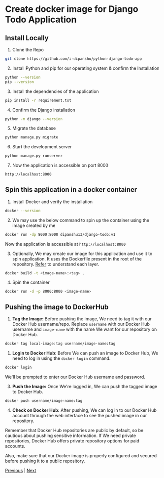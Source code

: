 # Create docker image for Django Todo Application

## Install Locally 

1. Clone the Repo 
```sh
git clone https://github.com/i-dipanshu/python-django-todo-app
```

2. Install Python and pip for our operating system & confirm the Installation 
```sh
python --version 
pip --version
```

3. Install the dependencies of the application 
```sh
pip install -r requirement.txt
```
4. Confirm the Django installation 
```sh 
python -m django --version
```
5. Migrate the database
```sh
python manage.py migrate 
```

6. Start the development server
```sh
python manage.py runserver 
```
7. Now the application is accessible on port 8000 
```sh
http://localhost:8000
```

## Spin this application in a docker container 

1. Install Docker and verify the installation 
```sh 
docker --version
```

2. We may use the below command to spin up the container using the image created by me 
```sh
docker run -dp 8000:8000 dipanshu13/django-todo:v1
```
Now the application is accessible at `http://localhost:8000`

3. Optionally, We may create our image for this application and use it to spin application. It uses the Dockerfile present in the root of the repository. [Refer](./Dockerfile) to understand each layer.
```sh
docker build -t <image-name>:<tag> .
```
4. Spin the container 
```sh
docker run -d -p 8000:8000 <image-name>
```

## Pushing the image to DockerHub

1. **Tag the Image:**
Before pushing the image, We need to tag it with our Docker Hub username/repo. Replace `username` with our Docker Hub username and `image-name` with the name We want for our repository on Docker Hub.

```sh
docker tag local-image:tag username/image-name:tag
```

1. **Login to Docker Hub:**
Before We can push an image to Docker Hub, We need to log in using the `docker login` command.

```sh
docker login
```

We'll be prompted to enter our Docker Hub username and password.

3. **Push the Image:**
Once We're logged in, We can push the tagged image to Docker Hub.

```sh
docker push username/image-name:tag
```

4. **Check on Docker Hub:**
After pushing, We can log in to our Docker Hub account through the web interface to see the pushed image in our repository.

Remember that Docker Hub repositories are public by default, so be cautious about pushing sensitive information. If We need private repositories, Docker Hub offers private repository options for paid accounts.

Also, make sure that our Docker image is properly configured and secured before pushing it to a public repository.

[Previous](./README.md) | [Next](./02-Docker-Image-For-Jenkins-Agent.md)
